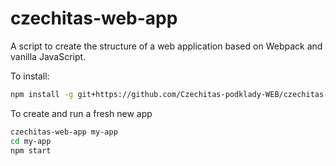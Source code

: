 # czechitas-web-app

A script to create the structure of a web application based on Webpack and vanilla JavaScript.

To install:

```bash
npm install -g git+https://github.com/Czechitas-podklady-WEB/czechitas-web-app.git
```

To create and run a fresh new app

```bash
czechitas-web-app my-app
cd my-app
npm start
```
